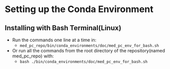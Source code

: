 # Setting up the Conda Environment

## Installing with Bash Terminal(Linux)
- Run the commands one line at a time in: 
    - `med_pc_repo/bin/conda_environments/doc/med_pc_env_for_bash.sh`
- Or run all the commands from the root directory of the repository(named med_pc_repo) with:
    - `bash ./bin/conda_environments/doc/med_pc_env_for_bash.sh`